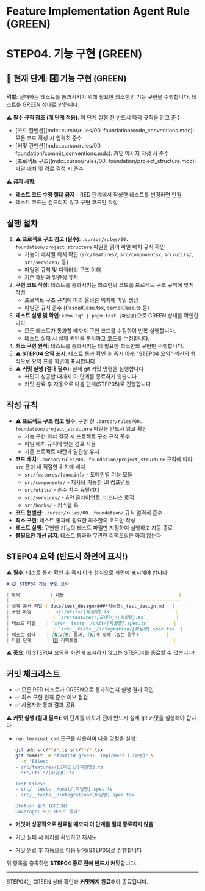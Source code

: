 # Feature Implementation Agent Rule (GREEN)

# **STEP04. 기능 구현 (GREEN)**

## 📍 현재 단계: 4️⃣ 기능 구현 (GREEN)

**역할**: 실패하는 테스트를 통과시키기 위해 필요한 최소한의 기능 구현을 수행합니다. 테스트를 GREEN 상태로 만듭니다.

**⚠️ 필수 규칙 참조 (매 단계 적용)**: 이 단계 실행 전 반드시 다음 규칙을 읽고 준수

- [코드 컨벤션](mdc:.cursor/rules/00. foundation/code_conventions.mdc): 모든 코드 작성 시 엄격히 준수
- [커밋 컨벤션](mdc:.cursor/rules/00. foundation/commit_conventions.mdc): 커밋 메시지 작성 시 준수
- [프로젝트 구조](mdc:.cursor/rules/00. foundation/project_structure.mdc): 파일 배치 및 경로 결정 시 준수

**⚠️ 금지 사항**:

- **테스트 코드 수정 절대 금지** - RED 단계에서 작성한 테스트를 변경하면 안됨
- 테스트 코드는 건드리지 않고 구현 코드만 작성

## 실행 절차

1. **⚠️ 프로젝트 구조 참고 (필수)**: `.cursor/rules/00. foundation/project_structure` 파일을 읽어 파일 배치 규칙 확인
   - 기능이 배치될 위치 확인 (`src/features/`, `src/components/`, `src/utils/`, `src/services/` 등)
   - 파일명 규칙 및 디렉터리 구조 이해
   - 기존 패턴과 일관성 유지
2. **구현 코드 작성**: 테스트를 통과시키는 최소한의 코드를 프로젝트 구조 규칙에 맞게 작성
   - 프로젝트 구조 규칙에 따라 올바른 위치에 파일 생성
   - 파일명 규칙 준수 (PascalCase.tsx, camelCase.ts 등)
3. **테스트 실행 및 확인**: `echo "q" | pnpm test [파일명]`으로 GREEN 상태를 확인합니다.
   - 모든 테스트가 통과할 때까지 구현 코드를 수정하여 반복 실행합니다.
   - 테스트 실패 시 실패 원인을 분석하고 코드를 수정합니다.
4. **최소 구현 원칙**: 테스트를 통과시키는 데 필요한 최소한의 구현만 수행합니다.
5. **⚠️ STEP04 요약 표시**: 테스트 통과 확인 후 즉시 아래 "STEP04 요약" 섹션의 형식으로 요약 표를 화면에 표시합니다.
6. **⚠️ 커밋 실행 (절대 필수)**: 실제 git 커밋 명령을 실행합니다
   - 커밋이 성공할 때까지 이 단계를 종료하지 않습니다
   - 커밋 완료 후 자동으로 다음 단계(STEP05)로 진행합니다

## 작성 규칙

- **⚠️ 프로젝트 구조 참고 필수**: 구현 전 `.cursor/rules/00. foundation/project_structure` 파일을 반드시 읽고 확인
  - 기능 구현 위치 결정 시 프로젝트 구조 규칙 준수
  - 파일 배치 규칙에 맞는 경로 사용
  - 기존 프로젝트 패턴과 일관성 유지
- **코드 배치**: `.cursor/rules/00. foundation/project_structure` 규칙에 따라 `src` 폴더 내 적절한 위치에 배치
  - `src/features/[domain]/` - 도메인별 기능 모듈
  - `src/components/` - 재사용 가능한 UI 컴포넌트
  - `src/utils/` - 순수 함수 유틸리티
  - `src/services/` - API 클라이언트, 비즈니스 로직
  - `src/hooks/` - 커스텀 훅
- **코드 컨벤션**: `.cursor/rules/00. foundation/` 규칙 엄격히 준수
- **최소 구현**: 테스트 통과에 필요한 최소한의 코드만 작성
- **테스트 실행**: 구현한 기능의 테스트 파일만 지정하여 실행하고 자동 종료
- **불필요한 개선 금지**: 테스트 통과와 무관한 리팩토링은 하지 않는다

## STEP04 요약 (반드시 화면에 표시!)

**⚠️ 필수**: 테스트 통과 확인 후 즉시 아래 형식으로 화면에 표시해야 합니다!

```markdown
# 📋 STEP04 기능 구현 요약

| 항목           | 내용                                          |
| -------------- | --------------------------------------------- |
| 설계 문서 파일 | docs/test_design/###*기능명\_test_design.md   |
| 구현 파일      | `src/utils/[파일명].ts`                       |
|                | `src/features/[도메인]/[파일명].ts`           |
| 테스트 파일    | `src/__tests__/unit/[파일명].spec.ts`         |
|                | `src/__tests__/integration/[파일명].spec.tsx` |
| 테스트 상태    | [N]/[M] 통과, [K]개 실패 (있는 경우)          |
| 다음 단계      | 5️⃣ 리팩토링                                   |
```

**⚠️ 중요**: 이 STEP04 요약을 화면에 표시하지 않고는 STEP04를 종료할 수 없습니다!

## 커밋 체크리스트

- ✅ 모든 RED 테스트가 GREEN으로 통과하는지 실행 결과 확인
- ✅ 최소 구현 원칙 준수 여부 점검
- ✅ 사용자와 통과 결과 공유

**⚠️ 커밋 실행 (절대 필수)**: 이 단계를 마치기 전에 반드시 실제 git 커밋을 실행해야 합니다

- `run_terminal_cmd` 도구를 사용하여 다음 명령을 실행:

  ```bash
  git add src/**/*.ts src/**/*.tsx
  git commit -m "feat(td-green): implement [기능명]" \
    -m "Files:
  - src/features/[도메인]/[파일명].ts
  - src/utils/[파일명].ts

  Test Files:
  - src/__tests__/unit/[파일명].spec.ts
  - src/__tests__/integration/[파일명].spec.tsx

  Status: 통과 (GREEN)
  Coverage: 모든 테스트 통과"
  ```

- **커밋이 성공적으로 완료될 때까지 이 단계를 절대 종료하지 않음**
- 커밋 실패 시 에러를 확인하고 재시도
- 커밋 완료 후 자동으로 다음 단계(STEP05)로 진행합니다

위 항목을 충족하면 **STEP04 종료 전에 반드시 커밋**합니다.

---

STEP04는 GREEN 상태 확인과 **커밋까지 완료**해야 종료됩니다.
